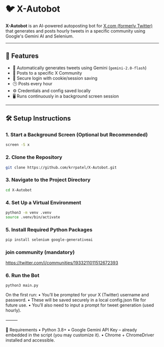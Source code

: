 # 🐦 X-Autobot

**X-Autobot** is an AI-powered autoposting bot for [X.com (formerly Twitter)](https://x.com) that generates and posts hourly tweets in a specific community using Google's Gemini AI and Selenium.

---

## 🚀 Features

- 🤖 Automatically generates tweets using Gemini (`gemini-2.0-flash`)
- 📌 Posts to a specific X Community
- 🔐 Secure login with cookie/session saving
- 🕒 Posts every hour
- ⚙️ Credentials and config saved locally
- 🖥️ Runs continuously in a background screen session

---

## 🛠 Setup Instructions

### 1. Start a Background Screen (Optional but Recommended)

```bash
screen -S x
```
### 2. Clone the Repository

```bash
git clone https://github.com/krrpatel/X-Autobot.git
```

### 3. Navigate to the Project Directory

```bash
cd X-Autobot
```

### 4. Set Up a Virtual Environment

```bash
python3 -m venv .venv
source .venv/bin/activate
```

### 5. Install Required Python Packages

```bash
pip install selenium google-generativeai
```

### join community (mandatory)

https://twitter.com/i/communities/1933211011512672393

### 6. Run the Bot

```bash
python3 main.py
```

On the first run:
	•	You’ll be prompted for your X (Twitter) username and password.
	•	These will be saved securely in a local config.json file for future use.
	•	You’ll also need to input a prompt for tweet generation (used hourly).

⸻

🧠 Requirements
	•	Python 3.8+
	•	Google Gemini API Key – already embedded in the script (you may customize it).
	•	Chrome + ChromeDriver installed and accessible.
